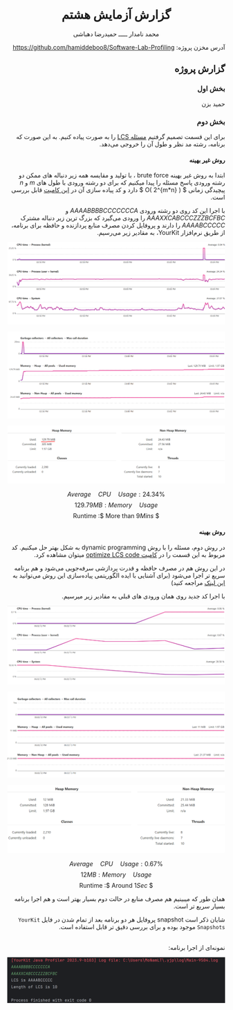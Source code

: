 <div align='center'>

# گزارش آزمایش هشتم

محمد نامدار  ـــــ  حمیدرضا دهباشی
</div>

<div dir='rtl' align='right'>

آدرس مخزن پروژه: https://github.com/hamiddeboo8/Software-Lab-Profiling

## گزارش پروژه

### بخش اول

حمید بزن

### بخش دوم

برای این قسمت تصمیم گرفتیم
[مسئله LCS](https://en.wikipedia.org/wiki/Longest_common_subsequence)
را به صورت پیاده کنیم.
به این صورت که برنامه، رشته مد نظر و طول آن را خروجی می‌دهد.

#### روش غیر بهینه

ابتدا به روش غیر بهینه brute force
، با تولید و مقایسه همه زیر دنباله های ممکن دو رشته ورودی پاسخ مسئله را پیدا میکنیم
که برای دو رشته ورودی با طول های 
$m$ و $n$
پیچیدگی زمانی 
$ O( 2^{m*n} ) $
دارد و کد پیاده سازی آن در 
[این کامیت](https://github.com/hamiddeboo8/Software-Lab-Profiling/commit/cc88cdff092f9022ddd58cbe61efaf3ab0b23e23)
قابل بررسی است.

با اجرا این کد روی دو رشته ورودی
$AAAABBBBCCCCCCCA$ و $AAAXXCABCCCZZZBCFBC$
را ورودی می‌گیرد
که بزرگ ترین زیر دنباله مشترک $AAAABCCCCC$ را دارند
و پروفایل کردن مصرف منابع پردازنده و حافظه برای برنامه، از طریق نرم‌افزار YourKit، به مقادیر زیر می‌رسیم.

![cpu pre](./screenshots/p2pre2.PNG)

![mem graph](./screenshots/p2pre1.PNG)

![mem pre](./screenshots/p2pre3.PNG)

<div align='center'>

$$ 24.34 \% : Average \quad CPU \quad Usage $$
$$ 129.79 MB : Memory \quad Usage $$
$ Runtime :$ More than $9 Mins$

</div>

<!-- زمان اجرا : پیش از ۹ دقیقه -->

#### روش بهینه

در روش دوم،‌ مسئله را با روش dynamic programming به شکل بهتر حل میکنیم.
کد مربوط به این قسمت را در
[کامیت optimize LCS code](https://github.com/hamiddeboo8/Software-Lab-Profiling/commit/32fbf9f9a527ba1b905003f8b16896647f5ea96a)
میتوان مشاهده کرد.

در این روش هم در مصرف حافظه و قدرت پردازشی سرفه‌جویی می‌شود و هم برنامه سریع تر اجرا می‌شود (برای آشنایی با ایده الگوریتمی پیاده‌سازی این روش می‌توانید به
[این لینک](https://en.wikipedia.org/wiki/Longest_common_subsequence#:~:text=.-,Code%20for%20the%20dynamic%20programming%20solution,-%5Bedit%5D)
 مراجعه کنید)

با اجرا کد جدید روی همان ورودی های قبلی به مقادیر زیر میرسیم.

![post cpu](./screenshots/p2post2.PNG)

![post cpu](./screenshots/p2post1.PNG)

![post cpu](./screenshots/p2post3.PNG)

<div align='center'>

$$ 0.67 \% : Average \quad CPU \quad Usage $$
$$ 12 MB : Memory \quad Usage $$
$ Runtime :$ Around $1 Sec$

</div>

همان طور که میبینیم هم مصرف منابع در حالت دوم بسیار بهتر است و هم اجرا برنامه بسیار سریع تر است.

شایان ذکر است snapshot پروفایل هر دو برنامه 
بعد از تمام شدن در فایل ‍‍`YourKit Snapshots`
موجود بوده و برای بررسی دقیق تر قابل استفاده است.

<br>
نمونه‌ای از اجرا برنامه:

![sim](./screenshots/simResult.PNG)

</div>